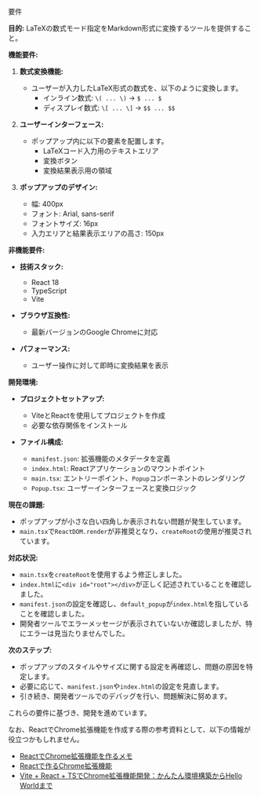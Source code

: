要件

**目的:**
LaTeXの数式モード指定をMarkdown形式に変換するツールを提供すること。

**機能要件:**

1. **数式変換機能:**
   - ユーザーが入力したLaTeX形式の数式を、以下のように変換します。
     - インライン数式: `\( ... \)` → `$ ... $`
     - ディスプレイ数式: `\[ ... \]` → `$$ ... $$`

2. **ユーザーインターフェース:**
   - ポップアップ内に以下の要素を配置します。
     - LaTeXコード入力用のテキストエリア
     - 変換ボタン
     - 変換結果表示用の領域

3. **ポップアップのデザイン:**
   - 幅: 400px
   - フォント: Arial, sans-serif
   - フォントサイズ: 16px
   - 入力エリアと結果表示エリアの高さ: 150px

**非機能要件:**

- **技術スタック:**
  - React 18
  - TypeScript
  - Vite

- **ブラウザ互換性:**
  - 最新バージョンのGoogle Chromeに対応

- **パフォーマンス:**
  - ユーザー操作に対して即時に変換結果を表示

**開発環境:**

- **プロジェクトセットアップ:**
  - ViteとReactを使用してプロジェクトを作成
  - 必要な依存関係をインストール

- **ファイル構成:**
  - `manifest.json`: 拡張機能のメタデータを定義
  - `index.html`: Reactアプリケーションのマウントポイント
  - `main.tsx`: エントリーポイント、`Popup`コンポーネントのレンダリング
  - `Popup.tsx`: ユーザーインターフェースと変換ロジック

**現在の課題:**

- ポップアップが小さな白い四角しか表示されない問題が発生しています。
- `main.tsx`で`ReactDOM.render`が非推奨となり、`createRoot`の使用が推奨されています。

**対応状況:**

- `main.tsx`を`createRoot`を使用するよう修正しました。
- `index.html`に`<div id="root"></div>`が正しく記述されていることを確認しました。
- `manifest.json`の設定を確認し、`default_popup`が`index.html`を指していることを確認しました。
- 開発者ツールでエラーメッセージが表示されていないか確認しましたが、特にエラーは見当たりませんでした。

**次のステップ:**

- ポップアップのスタイルやサイズに関する設定を再確認し、問題の原因を特定します。
- 必要に応じて、`manifest.json`や`index.html`の設定を見直します。
- 引き続き、開発者ツールでのデバッグを行い、問題解決に努めます。

これらの要件に基づき、開発を進めています。

なお、ReactでChrome拡張機能を作成する際の参考資料として、以下の情報が役立つかもしれません。

- [ReactでChrome拡張機能を作るメモ](https://zenn.dev/derbuihan/articles/5d4a05e09ca0ff)
- [Reactで作るChrome拡張機能](https://zenn.dev/ulcttku/articles/creating-chrome-extensions-with-react)
- [Vite + React + TSでChrome拡張機能開発：かんたん環境構築からHello Worldまで](https://qiita.com/mi___y/items/3f7bc09e9177e023110d)

